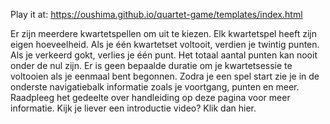 Play it at: https://oushima.github.io/quartet-game/templates/index.html

Er zijn meerdere kwartetspellen om uit te kiezen. Elk kwartetspel heeft zijn eigen hoeveelheid. Als je één kwartetset voltooit, verdien je twintig punten. Als je verkeerd gokt, verlies je één punt. Het totaal aantal punten kan nooit onder de nul zijn. Er is geen bepaalde duratie om je kwartetsessie te voltooien als je eenmaal bent begonnen. Zodra je een spel start zie je in de onderste navigatiebalk informatie zoals je voortgang, punten en meer. Raadpleeg het gedeelte over handleiding op deze pagina voor meer informatie. Kijk je liever een introductie video? Klik dan hier.